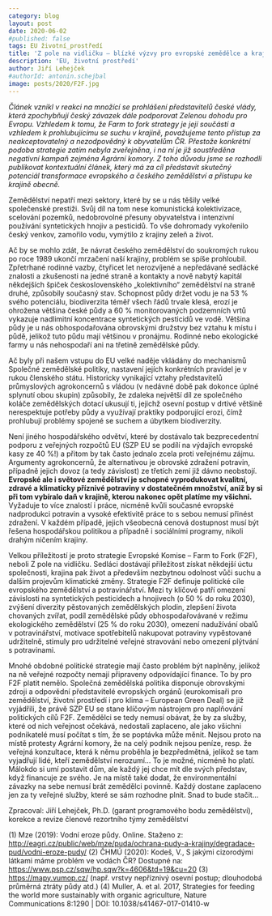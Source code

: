 ```yaml
---
category: blog
layout: post
date: 2020-06-02
#published: false
tags: EU životní_prostředí
title: 'Z pole na vidličku – blízké výzvy pro evropské zemědělce a krajinu'
description: 'EU, životní prostředí'
author: Jiří Lehejček
#authorId: antonin.schejbal
image: posts/2020/F2F.jpg
---
```


*Článek vznikl v reakci na množící se prohlášení představitelů české vlády, která zpochybňují český závazek dále podporovat Zelenou
dohodu pro Evropu. Vzhledem k tomu, že Farm to fork strategy je její součástí a vzhledem k prohlubujícímu se suchu v krajině, považujeme
tento přístup za neakceptovatelný a nezodpovědný k obyvatelům ČR. Přestože konkrétní podoba strategie zatím nebyla zveřejněna, i na ní je již soustředěna negativní kampaň zejména Agrární komory. Z toho důvodu jsme se rozhodli publikovat kontextuální článek, který má za cíl představit skutečný potenciál transformace evropského a českého zemědělství a přístupu ke krajině obecně.*

Zemědělství nepatří mezi sektory, které by se u nás těšily velké společenské prestiži. Svůj díl na tom nese komunistická kolektivizace, scelování pozemků, nedobrovolné přesuny obyvatelstva i intenzivní používání syntetických hnojiv a pesticidů. To vše dohromady vykořenilo český venkov, zamořilo vodu, vymýtilo z krajiny zeleň a život. 

Ač by se mohlo zdát, že návrat českého zemědělství do soukromých rukou po roce 1989 ukončí mrzačení naší krajiny, problém se spíše prohloubil. Zpřetrhané rodinné vazby, čtyřicet let nerozvíjené a nepředávané sedlácké znalosti a zkušenosti na jedné straně a kontakty a nově nabytý kapitál někdejších špiček československého „kolektivního“ zemědělství na straně druhé, způsobily současný stav. Schopnost půdy držet vodu je na 53 % svého potenciálu, biodiverzita téměř všech řádů trvale klesá, erozí je ohrožena většina české půdy a 60 % monitorovaných podzemních vrtů vykazuje nadlimitní koncentrace syntetických pesticidů ve vodě. Většina půdy je u nás obhospodařována obrovskými družstvy bez vztahu k místu i půdě, jelikož tuto půdu mají většinou v pronájmu. Rodinné nebo ekologické farmy u nás nehospodaří ani na třetině zemědělské půdy. 

Ač byly při našem vstupu do EU velké naděje vkládány do mechanismů Společné zemědělské politiky, nastavení jejích konkrétních pravidel je v rukou členského státu. Historicky vynikající vztahy představitelů průmyslových agrokoncernů s vládou (v nedávné době pak dokonce úplné splynutí obou skupin) způsobily, že zdaleka největší díl ze společného koláče zemědělských dotací ukusují ti, jejichž osevní postup v drtivé většině nerespektuje potřeby půdy a využívají praktiky podporující erozi, čímž prohlubují problémy spojené se suchem a úbytkem biodiverzity. 

Není jiného hospodářského odvětví, které by dostávalo tak bezprecedentní podporu z veřejných rozpočtů EU (SZP EU se podílí na výdajích evropské kasy ze 40 %!) a přitom by tak často jednalo zcela proti veřejnému zájmu. Argumenty agrokoncernů, že alternativou je obrovské zdražení potravin, případně jejich dovoz (a tedy závislost) ze třetích zemí již dávno neobstojí. **Evropské ale i světové zemědělství je schopné vyprodukovat kvalitní, zdravé a klimaticky příznivé potraviny v dostatečném množství, aniž by si při tom vybíralo daň v krajině, kterou nakonec opět platíme my všichni.** Vyžaduje to více znalostí i práce, nicméně kvůli současné evropské nadprodukci potravin a vysoké efektivitě práce to s sebou nemusí přinést zdražení. V každém případě, jejich všeobecná cenová dostupnost musí být řešena hospodářskou politikou a případně i sociálními programy, nikoli drahým ničením krajiny.

Velkou příležitostí je proto strategie Evropské Komise – Farm to Fork (F2F), neboli Z pole na vidličku. Sedláci dostávají příležitost získat někdejší úctu společnosti, krajina pak život a především nezbytnou odolnost vůči suchu a dalším projevům klimatické změny. 
Strategie F2F definuje politické cíle evropského zemědělství a potravinářství. Mezi ty klíčové patří omezení závislosti na syntetických pesticidech a hnojivech (o 50 % do roku 2030), zvýšení diverzity pěstovaných zemědělských plodin, zlepšení života chovaných zvířat, podíl zemědělské půdy obhospodařovávané v režimu ekologického zemědělství (25 % do roku 2030), omezení nadužívání obalů v potravinářství, motivace spotřebitelů nakupovat potraviny vypěstované udržitelně, stimuly pro udržitelné veřejné stravování nebo omezení plýtvání s potravinami.

Mnohé obdobné politické strategie mají často problém být naplněny, jelikož na ně veřejné rozpočty nemají připraveny odpovídající finance. To by pro F2F platit nemělo. Společná zemědělská politika disponuje obrovskými zdroji a odpovědní představitelé evropských orgánů (eurokomisaři pro zemědělství, životní prostředí i pro klima – European Green Deal) se již vyjádřili, že právě SZP EU se stane klíčovým nástrojem pro naplňování politických cílů F2F. Zemědělci se tedy nemusí obávat, že by za služby, které od nich veřejnost očekává, nedostali zaplaceno, ale jako všichni podnikatelé musí počítat s tím, že se poptávka může měnit. Nejsou proto na místě protesty Agrární komory, že na celý podnik nejsou peníze, resp. že veřejná konzultace, která k němu proběhla je bezpředmětná, jelikož se tam vyjadřují lidé, kteří zemědělství nerozumí… To je možné, nicméně ho platí. Málokdo si umí postavit dům, ale každý jej chce mít dle svých představ, když financuje ze svého. Je na místě také dodat, že environmentální závazky na sebe nemusí brát zemědělci povinně. Každý dostane zaplaceno jen za ty veřejné služby, které se sám rozhodne plnit. Snad to bude stačit…

Zpracoval: Jiří Lehejček, Ph.D. (garant programového bodu zemědělství), korekce a revize členové rezortního týmy zemědělství

(1)  Mze (2019): Vodní eroze půdy. Online. Staženo z: http://eagri.cz/public/web/mze/puda/ochrana-pudy-a-krajiny/degradace-pud/vodni-eroze-pudy/
(2)  ČHMÚ (2020): Kodeš, V., S jakými cizorodými látkami máme problém ve vodách ČR? Dostupné na: https://www.psp.cz/sqw/hp.sqw?k=4606&td=19&cu=20
(3)  https://mapy.vumop.cz/ (např. vrstvy nepříznivý osevní postup; dlouhodobá průměrná ztráty půdy atd.)
(4)  Muller, A. et al. 2017, Strategies for feeding the world more sustainably with organic agriculture, Nature Communications 8:1290 | DOI: 10.1038/s41467-017-01410-w
